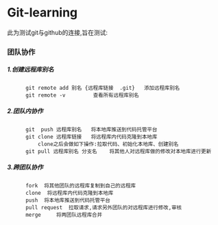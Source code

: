 # Git-learning
此为测试git与github的连接,旨在测试:

### 团队协作
 ##### 1.创建远程库别名
	      git remote add 别名 {远程库链接  .git}	添加远程库别名
	      git remote -v 		查看所有远程库别名
 ##### 2.团队内协作
	      git  push 远程库别名 	将本地库推送到代码托管平台
	      git clone 远程库链接 	将远程库内代码克隆到本地库
			  clone之后会做如下操作:拉取代码、初始化本地库、创建别名
	      git pull 远程库别名 分支名 	将其他人对远程库做的修改对本地库进行更新
 ##### 3.跨团队协作
	      fork 	将其他团队的远程库复制到自己的远程库
	      clone	 将远程库内代码克隆到本地库
	      push 	将本地库推送到代码托管平台
	      pull request 	拉取请求,请求另外团队的对远程库进行修改,审核
	      merge 	将两团队远程库合并

